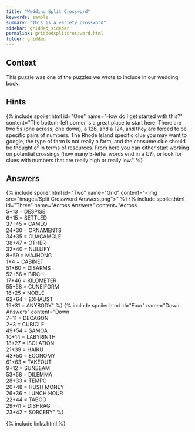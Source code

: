 ```yaml
---
title: "Wedding Split Crossword"
keywords: sample
summary: "This is a variety crossword"
sidebar: gridded_sidebar
permalink: griddedsplitcrossword.html
folder: gridded
---
```



## Context

This puzzle was one of the puzzles we wrote to include in our wedding book.

## Hints

{% include spoiler.html id="One" name="How do I get started with this?" content="The bottom-left corner is a great place to start here. There are two 5s (one across, one down), a 126, and a 124, and they are forced to be specific pairs of numbers. The Rhode Island specific clue you may want to google, the type of farm is not really a farm, and the consume clue should be thought of in terms of resources. From here you can either start working on potential crossings (how many 5-letter words end in a U?), or look for clues with numbers that are really high or really low." %}

## Answers

{% include spoiler.html id="Two" name="Grid" content="<img src=\"images/Split Crossword Answers.png\">" %}
{% include spoiler.html id="Three" name="Across Answers" content="Across<br>5+13 = DESPISE<br>6+15 = SETTLED<br>37+45 = CAMEO<br>24+30 = ORNAMENTS<br>34+35 = GUACAMOLE<br>38+47 = OTHER<br>32+40 = NULLIFY<br>8+59 = MAJHONG<br>1+4 = CABINET<br>51+60 = DISARMS<br>52+56 = BIRCH<br>17+46 = KILOMETER<br>55+58 = CUNEIFORM<br>16+25 = NOBLE<br>62+64 = EXHAUST<br>19+31 = ANYBODY" %}
{% include spoiler.html id="Four" name="Down Answers" content="Down<br>7+11 = DECAGON<br>2+3 = CUBICLE<br>49+54 = SAMOA<br>10+14 = LABYRINTH<br>18+27 = ISOLATION<br>21+39 = HAIKU<br>43+50 = ECONOMY<br>61+63 = TAKEOUT<br>9+12 = SUNBEAM<br>53+58 = DILEMMA<br>28+33 = TEMPO<br>20+48 = HUSH MONEY<br>26+36 = LUNCH HOUR<br>22+44 = TABOO<br>29+41 = DISHRAG<br>23+42 = SORCERY" %}


{% include links.html %}
